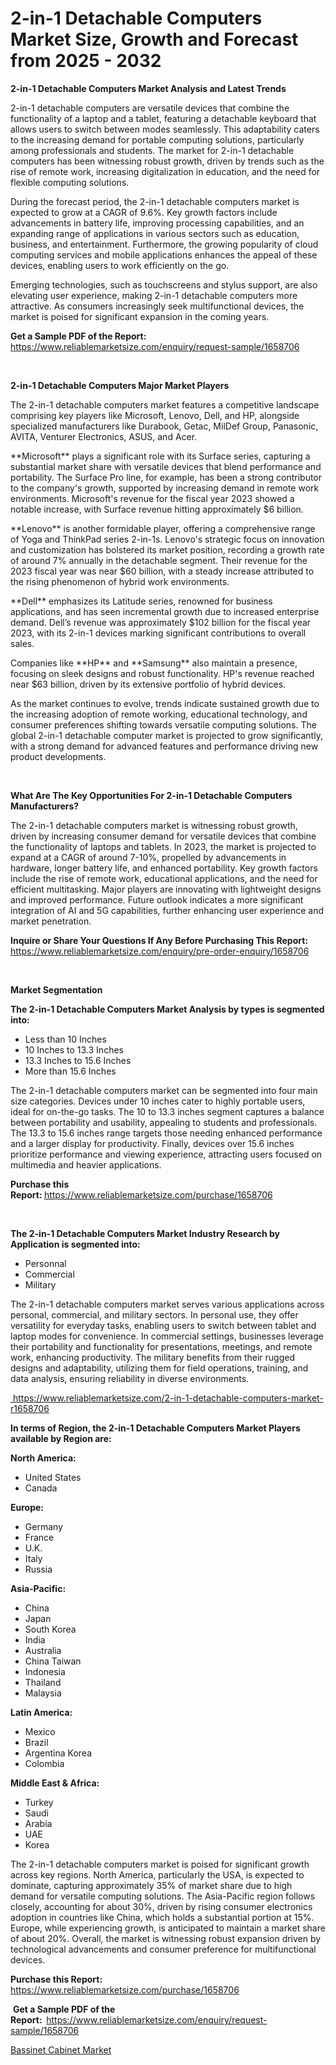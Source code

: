 <p><h1>2-in-1 Detachable Computers Market Size, Growth and Forecast from 2025 - 2032</h1></p><p><strong>2-in-1 Detachable Computers Market Analysis and Latest Trends</strong></p>
<p><p>2-in-1 detachable computers are versatile devices that combine the functionality of a laptop and a tablet, featuring a detachable keyboard that allows users to switch between modes seamlessly. This adaptability caters to the increasing demand for portable computing solutions, particularly among professionals and students. The market for 2-in-1 detachable computers has been witnessing robust growth, driven by trends such as the rise of remote work, increasing digitalization in education, and the need for flexible computing solutions.</p><p>During the forecast period, the 2-in-1 detachable computers market is expected to grow at a CAGR of 9.6%. Key growth factors include advancements in battery life, improving processing capabilities, and an expanding range of applications in various sectors such as education, business, and entertainment. Furthermore, the growing popularity of cloud computing services and mobile applications enhances the appeal of these devices, enabling users to work efficiently on the go. </p><p>Emerging technologies, such as touchscreens and stylus support, are also elevating user experience, making 2-in-1 detachable computers more attractive. As consumers increasingly seek multifunctional devices, the market is poised for significant expansion in the coming years.</p></p>
<p><strong>Get a Sample PDF of the Report:&nbsp;</strong> <a href="https://www.reliablemarketsize.com/enquiry/request-sample/1658706?utm_campaign=2453&utm_medium=2&utm_source=Github&utm_content=ia&utm_term=23032025&utm_id=2-in-1-detachable-computers">https://www.reliablemarketsize.com/enquiry/request-sample/1658706</a></p>
<p>&nbsp;</p>
<p><strong>2-in-1 Detachable Computers Major Market Players</strong></p>
<p><p>The 2-in-1 detachable computers market features a competitive landscape comprising key players like Microsoft, Lenovo, Dell, and HP, alongside specialized manufacturers like Durabook, Getac, MilDef Group, Panasonic, AVITA, Venturer Electronics, ASUS, and Acer. </p><p>**Microsoft** plays a significant role with its Surface series, capturing a substantial market share with versatile devices that blend performance and portability. The Surface Pro line, for example, has been a strong contributor to the company's growth, supported by increasing demand in remote work environments. Microsoft's revenue for the fiscal year 2023 showed a notable increase, with Surface revenue hitting approximately $6 billion.</p><p>**Lenovo** is another formidable player, offering a comprehensive range of Yoga and ThinkPad series 2-in-1s. Lenovo's strategic focus on innovation and customization has bolstered its market position, recording a growth rate of around 7% annually in the detachable segment. Their revenue for the 2023 fiscal year was near $60 billion, with a steady increase attributed to the rising phenomenon of hybrid work environments.</p><p>**Dell** emphasizes its Latitude series, renowned for business applications, and has seen incremental growth due to increased enterprise demand. Dell’s revenue was approximately $102 billion for the fiscal year 2023, with its 2-in-1 devices marking significant contributions to overall sales.</p><p>Companies like **HP** and **Samsung** also maintain a presence, focusing on sleek designs and robust functionality. HP's revenue reached near $63 billion, driven by its extensive portfolio of hybrid devices.</p><p>As the market continues to evolve, trends indicate sustained growth due to the increasing adoption of remote working, educational technology, and consumer preferences shifting towards versatile computing solutions. The global 2-in-1 detachable computer market is projected to grow significantly, with a strong demand for advanced features and performance driving new product developments.</p></p>
<p>&nbsp;</p>
<p><strong>What Are The Key Opportunities For 2-in-1 Detachable Computers Manufacturers?</strong></p>
<p><p>The 2-in-1 detachable computers market is witnessing robust growth, driven by increasing consumer demand for versatile devices that combine the functionality of laptops and tablets. In 2023, the market is projected to expand at a CAGR of around 7-10%, propelled by advancements in hardware, longer battery life, and enhanced portability. Key growth factors include the rise of remote work, educational applications, and the need for efficient multitasking. Major players are innovating with lightweight designs and improved performance. Future outlook indicates a more significant integration of AI and 5G capabilities, further enhancing user experience and market penetration.</p></p>
<p><strong>Inquire or Share Your Questions If Any Before Purchasing This Report:</strong> <a href="https://www.reliablemarketsize.com/enquiry/pre-order-enquiry/1658706?utm_campaign=2453&utm_medium=2&utm_source=Github&utm_content=ia&utm_term=23032025&utm_id=2-in-1-detachable-computers">https://www.reliablemarketsize.com/enquiry/pre-order-enquiry/1658706</a></p>
<p>&nbsp;</p>
<p><strong>Market Segmentation</strong></p>
<p><strong>The 2-in-1 Detachable Computers Market Analysis by types is segmented into:</strong></p>
<p><ul><li>Less than 10 Inches</li><li>10 Inches to 13.3 Inches</li><li>13.3 Inches to 15.6 Inches</li><li>More than 15.6 Inches</li></ul></p>
<p><p>The 2-in-1 detachable computers market can be segmented into four main size categories. Devices under 10 inches cater to highly portable users, ideal for on-the-go tasks. The 10 to 13.3 inches segment captures a balance between portability and usability, appealing to students and professionals. The 13.3 to 15.6 inches range targets those needing enhanced performance and a larger display for productivity. Finally, devices over 15.6 inches prioritize performance and viewing experience, attracting users focused on multimedia and heavier applications.</p></p>
<p><strong>Purchase this Report:&nbsp;</strong><a href="https://www.reliablemarketsize.com/purchase/1658706?utm_campaign=2453&utm_medium=2&utm_source=Github&utm_content=ia&utm_term=23032025&utm_id=2-in-1-detachable-computers">https://www.reliablemarketsize.com/purchase/1658706</a></p>
<p>&nbsp;</p>
<p><strong>The 2-in-1 Detachable Computers Market Industry Research by Application is segmented into:</strong></p>
<p><ul><li>Personnal</li><li>Commercial</li><li>Military</li></ul></p>
<p><p>The 2-in-1 detachable computers market serves various applications across personal, commercial, and military sectors. In personal use, they offer versatility for everyday tasks, enabling users to switch between tablet and laptop modes for convenience. In commercial settings, businesses leverage their portability and functionality for presentations, meetings, and remote work, enhancing productivity. The military benefits from their rugged designs and adaptability, utilizing them for field operations, training, and data analysis, ensuring reliability in diverse environments.</p></p>
<p><a href="https://www.reliablemarketsize.com/2-in-1-detachable-computers-market-r1658706?utm_campaign=2453&utm_medium=2&utm_source=Github&utm_content=ia&utm_term=23032025&utm_id=2-in-1-detachable-computers">&nbsp;https://www.reliablemarketsize.com/2-in-1-detachable-computers-market-r1658706</a></p>
<p><strong>In terms of Region, the 2-in-1 Detachable Computers Market Players available by Region are:</strong></p>
<p>
    <p> <strong> North America: </strong>
        <ul>
            <li>United States</li>
            <li>Canada</li>
        </ul>
        </p> 
    <p> <strong> Europe: </strong>
        <ul>
            <li>Germany</li>
            <li>France</li>
            <li>U.K.</li>
            <li>Italy</li>
            <li>Russia</li>
        </ul>
        </p> 
    <p> <strong> Asia-Pacific: </strong>
        <ul>
            <li>China</li>
            <li>Japan</li>
            <li>South Korea</li>
            <li>India</li>
            <li>Australia</li>
            <li>China Taiwan</li>
            <li>Indonesia</li>
            <li>Thailand</li>
            <li>Malaysia</li>
        </ul>
        </p> 
    <p> <strong> Latin America: </strong>
        <ul>
            <li>Mexico</li>
            <li>Brazil</li>
            <li>Argentina Korea</li>
            <li>Colombia</li>
        </ul>
        </p> 
    <p> <strong> Middle East & Africa: </strong>
        <ul>
            <li>Turkey</li>
            <li>Saudi</li>
            <li>Arabia</li>
            <li>UAE</li>
            <li>Korea</li>
        </ul>
    </p>
    </p>
<p><p>The 2-in-1 detachable computers market is poised for significant growth across key regions. North America, particularly the USA, is expected to dominate, capturing approximately 35% of market share due to high demand for versatile computing solutions. The Asia-Pacific region follows closely, accounting for about 30%, driven by rising consumer electronics adoption in countries like China, which holds a substantial portion at 15%. Europe, while experiencing growth, is anticipated to maintain a market share of about 20%. Overall, the market is witnessing robust expansion driven by technological advancements and consumer preference for multifunctional devices.</p></p>
<p><strong>Purchase this Report: </strong><a href="https://www.reliablemarketsize.com/purchase/1658706?utm_campaign=2453&utm_medium=2&utm_source=Github&utm_content=ia&utm_term=23032025&utm_id=2-in-1-detachable-computers">https://www.reliablemarketsize.com/purchase/1658706</a></p>
<p>&nbsp;<strong>Get a Sample PDF of the Report:&nbsp;&nbsp;</strong><a href="https://www.reliablemarketsize.com/enquiry/request-sample/1658706?utm_campaign=2453&utm_medium=2&utm_source=Github&utm_content=ia&utm_term=23032025&utm_id=2-in-1-detachable-computers">https://www.reliablemarketsize.com/enquiry/request-sample/1658706</a></p>
<p><strong></strong></p>
<p><p><a href="https://github.com/pimanoruman/Market-Research-Report-List-1/blob/main/bassinet-cabinet-market.md?utm_campaign=2453&utm_medium=2&utm_source=Github&utm_content=ia&utm_term=23032025&utm_id=2-in-1-detachable-computers">Bassinet Cabinet Market</a></p></p>
